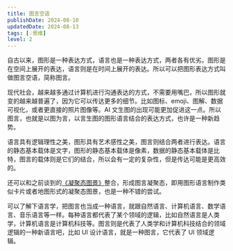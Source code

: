 ```yaml
---
title: 图言空语
publishDate: 2024-08-10
updatedDate: 2024-08-13
tags: [💡思维]
level: 2
---
```


自古以来，图形是一种表达方式，语言也是一种表达方式，两者各有优劣。图形是在空间上展开的表达，语言则是在时间上展开的表达。所以可以把图形表达方式叫做图言空语，简称图言。

现代社会，越来越多通过计算机进行沟通表达的方式，不需要用嘴巴，所以图形就变的越来越普遍了，因为它可以传达更多的细节。比如图标、emoji、图解、数据可视化，或者更直接的照片图像等。AI 文生图的出现可能更加促进这一点。所以图言，也就是以图为言，以言生图的图形语言结合的表达方式，也许是一种新趋势。

语言具有逻辑理性之美，图形具有艺术感性之美，图言则结合两者进行表达。语言的静态基本载体是文字，图形的静态基本载体是像素，数据的静态基本载体是比特，图言的载体则是它们的结合，所以会有一定的复杂性，但是传达可能是更高效的。

还可以和之前谈到的[《凝聚态图景》](/lab/20240807-condensed-state-picture)整合，形成图言凝聚态，即用图形语言制作类似卡片或者地图形式的凝聚态图景，也是一种不错的尝试。

可以了解下语言学，把图言也当成一种语言，就跟自然语言、计算机语言、数学语言、音乐语言等一样。每种语言都代表了某个领域的逻辑，比如自然语言是人类学，计算机语言是计算机科技等。图言则是代表了人类学和计算机科技结合的领域逻辑的一种新语言吧，比如 UI 设计语言，就是一种图言，它代表了 UI 领域逻辑。
